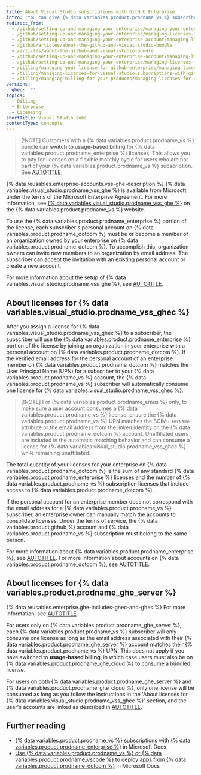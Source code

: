 ```yaml
---
title: About Visual Studio subscriptions with GitHub Enterprise
intro: 'You can give {% data variables.product.prodname_vs %} subscribers on your team access to {% data variables.product.prodname_enterprise %} with a combined offering from Microsoft.'
redirect_from:
  - /github/setting-up-and-managing-your-enterprise/managing-your-enterprise-account/managing-licenses-for-visual-studio-subscription-with-github-enterprise
  - /github/setting-up-and-managing-your-enterprise/managing-licenses-for-the-github-enterprise-and-visual-studio-bundle
  - /github/setting-up-and-managing-your-enterprise-account/managing-licenses-for-the-github-enterprise-and-visual-studio-bundle
  - /github/articles/about-the-github-and-visual-studio-bundle
  - /articles/about-the-github-and-visual-studio-bundle
  - /github/setting-up-and-managing-your-enterprise-account/managing-licenses-for-visual-studio-subscription-with-github-enterprise
  - /github/setting-up-and-managing-your-enterprise/managing-licenses-for-visual-studio-subscription-with-github-enterprise
  - /billing/managing-your-license-for-github-enterprise/managing-licenses-for-visual-studio-subscription-with-github-enterprise
  - /billing/managing-licenses-for-visual-studio-subscriptions-with-github-enterprise/about-visual-studio-subscriptions-with-github-enterprise
  - /billing/managing-billing-for-your-products/managing-licenses-for-visual-studio-subscriptions-with-github-enterprise/about-visual-studio-subscriptions-with-github-enterprise
versions:
  ghec: '*'
topics:
  - Billing
  - Enterprise
  - Licensing
shortTitle: Visual Studio subs
contentType: concepts
---
```


> [!NOTE] Customers with a {% data variables.product.prodname_vs %} bundle can **switch to usage-based billing** for {% data variables.product.prodname_enterprise %} licenses. This allows you to pay for licenses on a flexible monthly cycle for users who are not part of your {% data variables.product.prodname_vs %} subscription. See [AUTOTITLE](/billing/concepts/enterprise-billing/usage-based-licenses).

{% data reusables.enterprise-accounts.vss-ghe-description %} {% data variables.visual_studio.prodname_vss_ghe %} is available from Microsoft under the terms of the Microsoft Enterprise Agreement. For more information, see [{% data variables.visual_studio.prodname_vss_ghe %}](https://visualstudio.microsoft.com/subscriptions/visual-studio-github/) on the {% data variables.product.prodname_vs %} website.

To use the {% data variables.product.prodname_enterprise %} portion of the license, each subscriber's personal account on {% data variables.product.prodname_dotcom %} must be or become a member of an organization owned by your enterprise on {% data variables.product.prodname_dotcom %}. To accomplish this, organization owners can invite new members to an organization by email address. The subscriber can accept the invitation with an existing personal account or create a new account.

For more information about the setup of {% data variables.visual_studio.prodname_vss_ghe %}, see [AUTOTITLE](/billing/managing-billing-for-your-products/managing-licenses-for-visual-studio-subscriptions-with-github-enterprise/setting-up-visual-studio-subscriptions-with-github-enterprise).

## About licenses for {% data variables.visual_studio.prodname_vss_ghec %}

After you assign a license for {% data variables.visual_studio.prodname_vss_ghec %} to a subscriber, the subscriber will use the {% data variables.product.prodname_enterprise %} portion of the license by joining an organization in your enterprise with a personal account on {% data variables.product.prodname_dotcom %}. If the verified email address for the personal account of an enterprise member on {% data variables.product.prodname_dotcom %} matches the User Principal Name (UPN) for a subscriber to your {% data variables.product.prodname_vs %} account, the {% data variables.product.prodname_vs %} subscriber will automatically consume one license for {% data variables.visual_studio.prodname_vss_ghec %}.

> [!NOTE] For {% data variables.product.prodname_emus %} only, to make sure a user account consumes a {% data variables.product.prodname_vs %} license, ensure the {% data variables.product.prodname_vs %} UPN matches the SCIM `userName` attribute or the email address from the linked identity on the {% data variables.product.prodname_dotcom %} account. Unaffiliated users are included in the automatic matching behavior and can consume a license for {% data variables.visual_studio.prodname_vss_ghec %} while remaining unaffiliated.

The total quantity of your licenses for your enterprise on {% data variables.product.prodname_dotcom %} is the sum of any standard {% data variables.product.prodname_enterprise %} licenses and the number of {% data variables.product.prodname_vs %} subscription licenses that include access to {% data variables.product.prodname_dotcom %}.

If the personal account for an enterprise member does not correspond with the email address for a {% data variables.product.prodname_vs %} subscriber, an enterprise owner can manually match the accounts to consolidate licenses. Under the terms of service, the {% data variables.product.github %} account and {% data variables.product.prodname_vs %} subscription must belong to the same person.

For more information about {% data variables.product.prodname_enterprise %}, see [AUTOTITLE](/get-started/learning-about-github/githubs-plans#github-enterprise). For more information about accounts on {% data variables.product.prodname_dotcom %}, see [AUTOTITLE](/get-started/learning-about-github/types-of-github-accounts).

## About licenses for {% data variables.product.prodname_ghe_server %}

{% data reusables.enterprise.ghe-includes-ghec-and-ghes %} For more information, see [AUTOTITLE](/admin/overview/about-github-for-enterprises#about-deployment-options).

For users only on {% data variables.product.prodname_ghe_server %}, each {% data variables.product.prodname_vs %} subscriber will only consume one license as long as the email address associated with their {% data variables.product.prodname_ghe_server %} account matches their {% data variables.product.prodname_vs %} UPN. This does not apply if you have switched to **usage-based billing**, in which case users must also be on {% data variables.product.prodname_ghe_cloud %} to consume a bundled license.

For users on both {% data variables.product.prodname_ghe_server %} and {% data variables.product.prodname_ghe_cloud %}, only one license will be consumed as long as you follow the instructions in the 'About licenses for {% data variables.visual_studio.prodname_vss_ghec %}' section, and the user's accounts are linked as described in [AUTOTITLE](/billing/managing-your-license-for-github-enterprise/syncing-license-usage-between-github-enterprise-server-and-github-enterprise-cloud).

## Further reading

* [{% data variables.product.prodname_vs %} subscriptions with {% data variables.product.prodname_enterprise %}](https://docs.microsoft.com/visualstudio/subscriptions/access-github) in Microsoft Docs
* [Use {% data variables.product.prodname_vs %} or {% data variables.product.prodname_vscode %} to deploy apps from {% data variables.product.prodname_dotcom %}](https://docs.microsoft.com/en-us/azure/developer/github/deploy-with-visual-studio) in Microsoft Docs
